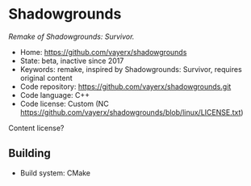 # Shadowgrounds

_Remake of Shadowgrounds: Survivor._

- Home: https://github.com/vayerx/shadowgrounds
- State: beta, inactive since 2017
- Keywords: remake, inspired by Shadowgrounds: Survivor, requires original content
- Code repository: https://github.com/vayerx/shadowgrounds.git
- Code language: C++
- Code license: Custom (NC https://github.com/vayerx/shadowgrounds/blob/linux/LICENSE.txt)

Content license?

## Building

- Build system: CMake